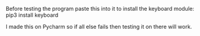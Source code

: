 Before testing the program paste this into it to install the keyboard module: pip3 install keyboard


I made this on Pycharm so if all else fails then testing it on there will work.
